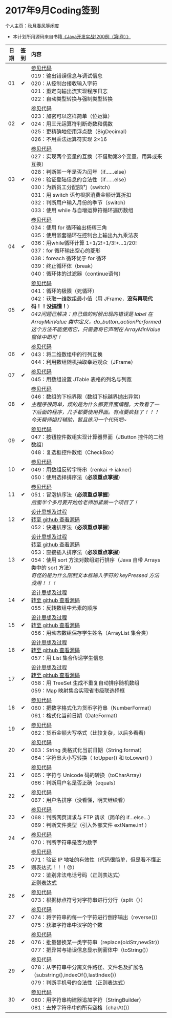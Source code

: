 # 2017年9月Coding签到

个人主页：<a href="http://renkaigis.com/" target="_blank">秋月春风等闲度</a>

- 本计划所用源码来自书籍<a href="https://book.douban.com/subject/5417003/" target="_blank">《Java开发实战1200例（第Ⅰ卷）》</a>

| 日期 | 签到 | 内容 |
| :---: | :---: | :--- |
| 01 | ✔ | <a href="https://github.com/renkaigis/KeepCoding/tree/master/2017/09/01" target="_blank">参见代码</a><br>019：输出错误信息与调试信息<br>020：从控制台接收输入字符<br>021：重定向输出流实现程序日志<br>022：自动类型转换与强制类型转换 |
| 02 | ✔ | <a href="https://github.com/renkaigis/KeepCoding/tree/master/2017/09/02" target="_blank">参见代码</a><br>023：加密可以这样简单（位运算）<br>024：用三元运算符判断奇数和偶数<br>025：更精确地使用浮点数（BigDecimal）<br>026：不用乘法运算符实现 2×16 |
| 03 | ✔ | <a href="https://github.com/renkaigis/KeepCoding/tree/master/2017/09/03" target="_blank">参见代码</a><br>027：实现两个变量的互换（不借助第3个变量，用异或来互换）<br>028：判断某一年是否为闰年（if……else）<br>029：验证登陆信息的合法性（if……else）<br>030：为新员工分配部门（switch）<br>031：用 switch 语句根据消费金额计算折扣<br>032：判断用户输入月份的季节（switch）<br>033：使用 while 与自增运算符循环遍历数组 |
| 04 | ✔ | <a href="https://github.com/renkaigis/KeepCoding/tree/master/2017/09/04" target="_blank">参见代码</a><br>034：使用 for 循环输出杨辉三角<br>035：使用嵌套循环在控制台上输出九九乘法表<br>036：用while循环计算 1+1/2!+1/3!+…1/20!<br>037：for 循环输出空心的菱形<br>038：foreach 循环优于 for 循环<br>039：终止循环体（break）<br>040：循环体的过滤器（continue语句） |
| 05 | ✔ | <a href="https://github.com/renkaigis/KeepCoding/tree/master/2017/09/05" target="_blank">参见代码</a><br>041：循环的极限（死循环）<br>042：获取一维数组最小值（用 JFrame，**没有再现代码！！没搞懂！**）<br>*042问题已解决：自己做的时候出现的错误是 label 在 ArrayMinValue 类中定义，do_button_actionPerformed 这个方法不能使用它，只需要将它声明在 ArrayMinValue 窗体中即可！* |
| 06 | ✔ | <a href="https://github.com/renkaigis/KeepCoding/tree/master/2017/09/06" target="_blank">参见代码</a><br>043：将二维数组中的行列互换<br>044：利用数组随机抽取幸运观众（JFrame） |
| 07 | ✔ | <a href="https://github.com/renkaigis/KeepCoding/tree/master/2017/09/07" target="_blank">参见代码</a><br>045：用数组设置 JTable 表格的列名与列宽 |
| 08 | ✔ | <a href="https://github.com/renkaigis/KeepCoding/tree/master/2017/09/08" target="_blank">参见代码</a><br>046：数组的下标界限（数组下标越界抛出异常）<br> *主程序很简单，烦的是为什么都要界面编程。大致看了一下后面的程序，几乎都要使用界面。有点要疯狂了！！！*<br>*今天帮师姐打辅助，暂且练习一个代码吧~* |
| 09 | ✔ | <a href="https://github.com/renkaigis/KeepCoding/tree/master/2017/09/09" target="_blank">参见代码</a><br>047：按钮控件数组实现计算器界面（JButton 控件的二维数组）<br>048：复选框控件数组（CheckBox） |
| 10 | ✔ | <a href="https://github.com/renkaigis/KeepCoding/tree/master/2017/09/10" target="_blank">参见代码</a><br>049：用数组反转字符串（renkai → iakner）<br>050：使用选择排序法（**必须重点掌握**） |
| 11 | ✔ | <a href="https://github.com/renkaigis/KeepCoding/tree/master/2017/09/11" target="_blank">参见代码</a><br>051：冒泡排序法（**必须重点掌握**）<br>*后面半个多月要开始给老师加紧做一个项目了！* |
| 12 | ✔ | <a href="http://blog.renkaigis.com/KeepCoding/2017/09/12" target="_blank">设计思想及过程</a><br><a href="https://github.com/renkaigis/KeepCoding/tree/master/2017/09/12" target="_blank">转至 github 查看源码</a><br>052：快速排序法（**必须重点掌握**） |
| 13 | ✔ | <a href="http://blog.renkaigis.com/KeepCoding/2017/09/13" target="_blank">设计思想及过程</a><br><a href="https://github.com/renkaigis/KeepCoding/tree/master/2017/09/13" target="_blank">转至 github 查看源码</a><br>053：直接插入排序法（**必须重点掌握**）<br>054：使用 sort 方法对数组进行排序（Java 自带 Arrays 类中的 sort 方法）<br>*奇怪的是为什么限制文本框输入字符的 keyPressed 方法没用！！！* |
| 14 | ✔ | <a href="http://blog.renkaigis.com/KeepCoding/2017/09/14" target="_blank">设计思想及过程</a><br><a href="https://github.com/renkaigis/KeepCoding/tree/master/2017/09/14" target="_blank">转至 github 查看源码</a><br>055：反转数组中元素的顺序 |
| 15 | ✔ | <a href="http://blog.renkaigis.com/KeepCoding/2017/09/15" target="_blank">设计思想及过程</a><br><a href="https://github.com/renkaigis/KeepCoding/tree/master/2017/09/15" target="_blank">转至 github 查看源码</a><br>056：用动态数组保存学生姓名（ArrayList 集合类） |
| 16 | ✔ | <a href="http://blog.renkaigis.com/KeepCoding/2017/09/16" target="_blank">设计思想及过程</a><br><a href="https://github.com/renkaigis/KeepCoding/tree/master/2017/09/16" target="_blank">转至 github 查看源码</a><br>057：用 List 集合传递学生信息 |
| 17 | ✔ | <a href="http://blog.renkaigis.com/KeepCoding/2017/09/17" target="_blank">设计思想及过程</a><br><a href="https://github.com/renkaigis/KeepCoding/tree/master/2017/09/17" target="_blank">转至 github 查看源码</a><br>058：用 TreeSet 生成不重复自动排序随机数组<br>059：Map 映射集合实现省市级联选择框|
| 18 | ✔ | <a href="https://github.com/renkaigis/KeepCoding/tree/master/2017/09/18" target="_blank">参见代码</a><br>060：把数字格式化为货币字符串（NumberFormat）<br>061：格式化当前日期（DateFormat） |
| 19 | ✔ | <a href="https://github.com/renkaigis/KeepCoding/tree/master/2017/09/19" target="_blank">参见代码</a><br>062：货币金额大写格式（比较复杂，以后多看看） |
| 20 | ✔ | <a href="https://github.com/renkaigis/KeepCoding/tree/master/2017/09/20" target="_blank">参见代码</a><br>063：String 类格式化当前日期（String.format）<br>064：字符串大小写转换（ toUpper() 和 toLower() ） |
| 21 | ✔ | <a href="https://github.com/renkaigis/KeepCoding/tree/master/2017/09/21" target="_blank">参见代码</a><br>065：字符与 Unicode 码的转换（toCharArray）<br>066：判断用户名是否正确（equals） |
| 22 | ✔ | <a href="https://github.com/renkaigis/KeepCoding/tree/master/2017/09/22" target="_blank">参见代码</a><br>067：用户名排序（没看懂，明天继续看） |
| 23 | ✔ | <a href="https://github.com/renkaigis/KeepCoding/tree/master/2017/09/23" target="_blank">参见代码</a><br>068：判断网页请求与 FTP 请求（简单的 if…else…）<br>069：判断文件类型（引入外部文件 extName.inf ） |
| 24 | ✔ | <a href="https://github.com/renkaigis/KeepCoding/tree/master/2017/09/24" target="_blank">参见代码</a><br>070：判断字符串是否为数字 |
| 25 | ✔ | <a href="https://github.com/renkaigis/KeepCoding/tree/master/2017/09/25" target="_blank">参见代码</a><br>071：验证 IP 地址的有效性（代码很简单，但是看不懂正则表达式！！！😠）<br>072：鉴别非法电话号码（正则表达式）<br><a href="http://blog.renkaigis.com/KeepCoding/2017/09/25" target="_blank">正则表达式</a> |
| 26 | ✔ | <a href="https://github.com/renkaigis/KeepCoding/tree/master/2017/09/26" target="_blank">参见代码</a><br>073：根据标点符号对字符串进行分行（split（）） |
| 27 | ✔ | <a href="https://github.com/renkaigis/KeepCoding/tree/master/2017/09/27" target="_blank">参见代码</a><br>074：将字符串的每一个字符进行倒序输出（reverse()）<br>075：获取字符串中汉字的个数 |
| 28 | ✔ | <a href="https://github.com/renkaigis/KeepCoding/tree/master/2017/09/28" target="_blank">参见代码</a><br>076：批量替换某一类字符串（replace(oldStr,newStr)）<br>077：把异常与错误信息显示到窗体中（toString()） |
| 29 | ✔ | <a href="https://github.com/renkaigis/KeepCoding/tree/master/2017/09/29" target="_blank">参见代码</a><br>078：从字符串中分离文件路径、文件名及扩展名（substring(),indexOf(),lastIndex()）<br>079：判断手机号的合法性（正则表达式） |
| 30 | ✔ | <a href="https://github.com/renkaigis/KeepCoding/tree/master/2017/09/30" target="_blank">参见代码</a><br>080：用字符串构建器追加字符（StringBuilder）<br>081：去掉字符串中的所有空格（charAt()） |
